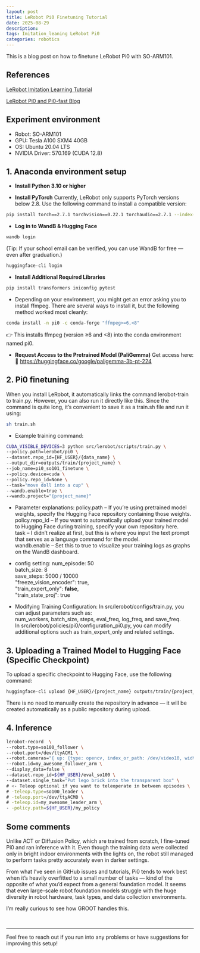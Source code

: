 ```yaml
---
layout: post
title: LeRobot Pi0 Finetuning Tutorial
date: 2025-08-29
description:
tags: Imitation_leaning LeRobot Pi0
categories: robotics
---
```


This is a blog post on how to finetune LeRobot Pi0 with SO-ARM101.


## References
[LeRobot Imitation Learning Tutorial](https://huggingface.co/docs/lerobot/il_robots)

[LeRobot Pi0 and Pi0-fast Blog](https://huggingface.co/blog/pi0)


## Experiment environment
- Robot: SO-ARM101
- GPU: Tesla A100 SXM4 40GB
- OS: Ubuntu 20.04 LTS
- NVIDIA Driver: 570.169 (CUDA 12.8)


## 1. Anaconda environment setup
- **Install Python 3.10 or higher**

- **Install PyTorch**
Currently, LeRobot only supports PyTorch versions below 2.8.
Use the following command to install a compatible version:
```bash
pip install torch==2.7.1 torchvision==0.22.1 torchaudio==2.7.1 --index-url https://download.pytorch.org/whl/cu128
```

- **Log in to WandB & Hugging Face**
```bash
wandb login
```
(Tip: If your school email can be verified, you can use WandB for free — even after graduation.)
```bash
huggingface-cli login
```

- **Install Additional Required Libraries**
```bash
pip install transformers iniconfig pytest
```

- Depending on your environment, you might get an error asking you to install ffmpeg.
There are several ways to install it, but the following method worked most cleanly:
```bash
conda install -n pi0 -c conda-forge "ffmpeg>=6,<8"
```
👉 This installs ffmpeg (version ≥6 and <8) into the conda environment named pi0.

- **Request Access to the Pretrained Model (PaliGemma)**
Get access here:
🔗 https://huggingface.co/google/paligemma-3b-pt-224


## 2. Pi0 finetuning
When you install LeRobot, it automatically links the command lerobot-train to train.py.
However, you can also run it directly like this.
Since the command is quite long, it’s convenient to save it as a train.sh file and run it using:
```bash
sh train.sh
```

- Example training command:
```bash
CUDA_VISIBLE_DEVICES=3 python src/lerobot/scripts/train.py \
--policy.path=lerobot/pi0 \
--dataset.repo_id={HF_USER}/{data_name} \
--output_dir=outputs/train/{project_name} \
--job_name=pi0_so101_finetune \
--policy.device=cuda \
--policy.repo_id=None \
--task="move doll into a cup" \
--wandb.enable=true \
--wandb.project="{project_name}"
```

- Parameter explanations:
policy.path – If you’re using pretrained model weights, specify the Hugging Face repository containing those weights.<br>
policy.repo_id – If you want to automatically upload your trained model to Hugging Face during training, specify your own repository here.<br>
task – I didn’t realize at first, but this is where you input the text prompt that serves as a language command for the model.<br>
wandb.enable – Set this to true to visualize your training logs as graphs on the WandB dashboard.<br>

- config setting:
num_episode: 50 <br>
batch_size: 8 <br>
save_steps: 5000 / 10000 <br>
"freeze_vision_encoder": true, <br>
"train_expert_only": **false**, <br>
"train_state_proj": true


- Modifying Training Configuration:
In src/lerobot/configs/train.py, you can adjust parameters such as:<br>
num_workers, batch_size, steps, eval_freq, log_freq, and save_freq.<br>
In src/lerobot/policies/pi0/configuration_pi0.py, you can modify additional options such as train_expert_only and related settings.


## 3. Uploading a Trained Model to Hugging Face (Specific Checkpoint)

To upload a specific checkpoint to Hugging Face, use the following command:
```bash
huggingface-cli upload {HF_USER}/{project_name} outputs/train/{project_name}/checkpoints/{checkpoint_step}/pretrained_model
```
There is no need to manually create the repository in advance — it will be created automatically as a public repository during upload.


## 4. Inference

```bash
lerobot-record  \
--robot.type=so100_follower \
--robot.port=/dev/ttyACM1 \
--robot.cameras="{ up: {type: opencv, index_or_path: /dev/video10, width: 640, height: 480, fps: 30}, side: {type: intelrealsense, serial_number_or_name: 233522074606, width: 640, height: 480, fps: 30}}" \
--robot.id=my_awesome_follower_arm \
--display_data=false \
--dataset.repo_id=${HF_USER}/eval_so100 \
--dataset.single_task="Put lego brick into the transparent box" \
# <- Teleop optional if you want to teleoperate in between episodes \
# -teleop.type=so100_leader \
# -teleop.port=/dev/ttyACM0 \
# -teleop.id=my_awesome_leader_arm \
- -policy.path=${HF_USER}/my_policy
```


## Some comments

Unlike ACT or Diffusion Policy, which are trained from scratch, I fine-tuned Pi0 and ran inference with it.
Even though the training data were collected only in bright indoor environments with the lights on, the robot still managed to perform tasks pretty accurately even in darker settings.

From what I’ve seen in GitHub issues and tutorials, Pi0 tends to work best when it’s heavily overfitted to a small number of tasks — kind of the opposite of what you’d expect from a general foundation model.
It seems that even large-scale robot foundation models struggle with the huge diversity in robot hardware, task types, and data collection environments.

I’m really curious to see how GROOT handles this.

<br>

---

Feel free to reach out if you run into any problems or have suggestions for improving this setup!
